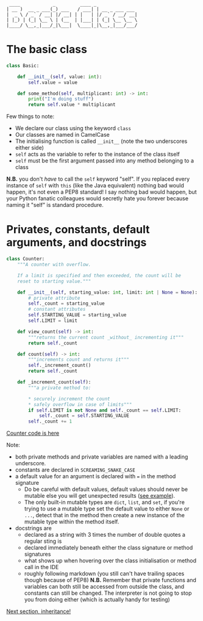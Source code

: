 ```
 ____            _         ____ _               
| __ )  __ _ ___(_) ___   / ___| | __ _ ___ ___ 
|  _ \ / _` / __| |/ __| | |   | |/ _` / __/ __|
| |_) | (_| \__ \ | (__  | |___| | (_| \__ \__ \
|____/ \__,_|___/_|\___|  \____|_|\__,_|___/___/
```

# The basic class

```python
class Basic:

    def __init__(self, value: int):
        self.value = value

    def some_method(self, multiplicant: int) -> int:
        print("I'm doing stuff")
        return self.value * multiplicant
```
Few things to note:
* We declare our class using the keyword `class`
* Our classes are named in CamelCase
* The initialising function is called `__init__` (note the two underscores either side)
* `self` acts as the variable to refer to the instance of the class itself
* `self` must be the first argument passed into any method belonging to a class

**N.B.** you don't _have_ to call the `self` keyword "self". If you replaced every instance of `self` with `this` (like the Java equivalent) nothing bad would happen, it's not even a PEP8 standard! I say nothing bad would happen, but your Python fanatic colleagues would secretly hate you forever because naming it "self" is standard procedure.


# Privates, constants, default arguments, and docstrings
```python
class Counter:
    """A counter with overflow.

    If a limit is specified and then exceeded, the count will be
    reset to starting value."""

    def __init__(self, starting_value: int, limit: int | None = None):
        # private attribute
        self._count = starting_value
        # constant attributes
        self.STARTING_VALUE = starting_value
        self.LIMIT = limit

    def view_count(self) -> int:
        """returns the current count _without_ incrementing it"""
        return self._count

    def count(self) -> int:
        """increments count and returns it"""
        self._increment_count()
        return self._count

    def _increment_count(self):
        """a private method to:

        * securely increment the count
        * safely overflow in case of limits"""
        if self.LIMIT is not None and self._count == self.LIMIT:
            self._count = self.STARTING_VALUE
        self._count += 1
```
[Counter code is here](./section_01_supplements/counter_code.py)  

Note:
* both private methods and private variables are named with a leading underscore.  
* constants are declared in `SCREAMING_SNAKE_CASE`
* a default value for an argument is declared with `=` in the method signature
    * Do be careful with default values, default values should never be mutable else you will get unexpected results ([see example](./section_01_supplements/default_args_example.md)).
    * The only built-in mutable types are `dict`, `list`, and `set`, if you're trying to use a mutable type set the default value to either `None` or `...`, detect that in the method then create a new instance of the mutable type within the method itself.
* docstrings are
    * declared as a string with 3 times the number of double quotes a regular sting is
    * declared immediately beneath either the class signature or method signatures
    * what shows up when hovering over the class initialisation or method call in the IDE
    * roughly following markdown (you still can't have trailing spaces though because of PEP8)
**N.B.** Remember that private functions and variables can both still be accessed from outside the class, and constants can still be changed. The interpreter is not going to stop you from doing either (which is actually handy for testing)

[Next section, inheritance!](./02_inheritance.md)